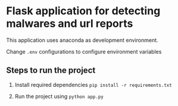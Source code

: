 # Flask application for detecting malwares and url reports

This application uses anaconda as development environment.


Change `.env` configurations to configure environment variables

## Steps to run the project

1) Install required dependencies
```pip install -r requirements.txt```

2) Run the project using 
```python app.py```
